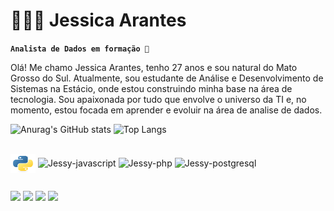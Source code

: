 # 👩🏻‍💻 Jessica Arantes

**`Analista de Dados em formação 🔧`**

Olá! Me chamo Jessica Arantes, tenho 27 anos e sou natural do Mato Grosso do Sul. Atualmente, sou estudante de Análise e Desenvolvimento de Sistemas na Estácio, onde estou construindo minha base na área de tecnologia.
Sou apaixonada por tudo que envolve o universo da TI e, no momento, estou focada em aprender e evoluir na área de analise de dados.

![Anurag's GitHub stats](https://github-readme-stats.vercel.app/api?username=JessyArantes&show_icons=true&theme=dracula)
![Top Langs](https://github-readme-stats.vercel.app/api/top-langs/?username=JessyArantes&layout=compact)

<div style="display: inline_block"><br>
  <img align="center" alt="Jessy-Python" height="30" width="40" src="https://raw.githubusercontent.com/devicons/devicon/master/icons/python/python-original.svg">
  <img align="center" alt="Jessy-javascript" height="30" width="40" src="https://cdn.jsdelivr.net/gh/devicons/devicon@latest/icons/javascript/javascript-plain.svg">
  <img align="center" alt="Jessy-php" height="30" width="40" src="https://cdn.jsdelivr.net/gh/devicons/devicon@latest/icons/php/php-original.svg">
  <img align="center" alt="Jessy-postgresql" height="30" width="40" src="https://cdn.jsdelivr.net/gh/devicons/devicon@latest/icons/postgresql/postgresql-original.svg">
  
</div>
  
  ##
 
<div> 
   <a href="https://www.instagram.com/jessicaarantes_/" target="_blank"><img src="https://img.shields.io/badge/-Instagram-%23E4405F?style=for-the-badge&logo=instagram&logoColor=white" target="_blank"></a>
 	 <a href="https://discord.gg/Jessy5515" target="_blank"><img src="https://img.shields.io/badge/Discord-7289DA?style=for-the-badge&logo=discord&logoColor=white" target="_blank"></a> 
  <a href ="mailto:jessicaarantestanaka@outlook.com"><img src="https://img.shields.io/badge/-Gmail-%23333?style=for-the-badge&logo=gmail&logoColor=white" target="_blank"></a>
  <a href="https://www.linkedin.com/in/jessica-arantes-tanaka-aa8a6899/" target="_blank"><img src="https://img.shields.io/badge/-LinkedIn-%230077B5?style=for-the-badge&logo=linkedin&logoColor=white" target="_blank"></a> 

  
</div>
